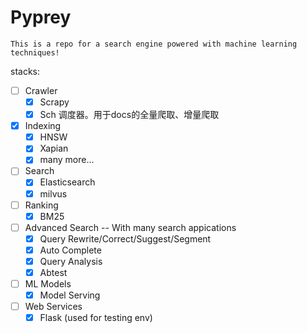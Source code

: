 
# Pyprey

    This is a repo for a search engine powered with machine learning techniques! 

stacks:

- [ ] Crawler
  - [x] Scrapy 
  - [x] Sch 调度器。用于docs的全量爬取、增量爬取
- [x] Indexing
  - [x] HNSW
  - [x] Xapian
  - [x] many more...
- [ ] Search 
  - [x] Elasticsearch
  - [x] milvus
- [ ] Ranking
  - [x] BM25
- [ ] Advanced Search -- With many search appications
  - [x] Query Rewrite/Correct/Suggest/Segment
  - [x] Auto Complete
  - [x] Query Analysis
  - [x] Abtest
- [ ] ML Models
  - [x] Model Serving
- [ ] Web Services
  - [x] Flask (used for testing env)